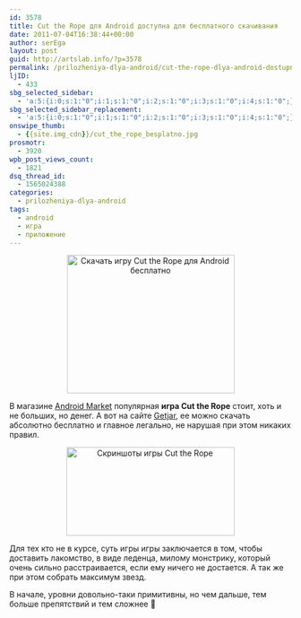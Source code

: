 ```yaml
---
id: 3578
title: Cut the Rope для Android доступна для бесплатного скачивания
date: 2011-07-04T16:38:44+00:00
author: serEga
layout: post
guid: http://artslab.info/?p=3578
permalink: /prilozheniya-dlya-android/cut-the-rope-dlya-android-dostupna-dlya-besplatnogo-skachivaniya/
ljID:
  - 433
sbg_selected_sidebar:
  - 'a:5:{i:0;s:1:"0";i:1;s:1:"0";i:2;s:1:"0";i:3;s:1:"0";i:4;s:1:"0";}'
sbg_selected_sidebar_replacement:
  - 'a:5:{i:0;s:1:"0";i:1;s:1:"0";i:2;s:1:"0";i:3;s:1:"0";i:4;s:1:"0";}'
onswipe_thumb:
  - {{site.img_cdn}}/cut_the_rope_besplatno.jpg
prosmotr:
  - 3920
wpb_post_views_count:
  - 1821
dsq_thread_id:
  - 1565024388
categories:
  - prilozheniya-dlya-android
tags:
  - android
  - игра
  - приложение
---
```

<center>
  <img src="{{site.img_cdn}}/cut_the_rope_besplatno.jpg" alt="Скачать игру Cut the Rope для Android бесплатно" title="cut_the_rope_besplatno" width="299" height="247" class="alignnone size-full wp-image-3579" />
</center>

В магазине [Android Market](https://market.android.com/details?id=com.zeptolab.ctr.paid) популярная **игра Cut the Rope** стоит, хоть и не больших, но денег. А вот на сайте [Getjar](http://www.getjar.com/mobile/75206/cut-the-rope-free-for-google-nexus-one/), ее можно скачать абсолютно бесплатно и главное легально, не нарушая при этом никаких правил.

<center>
  <a href="{{site.img_cdn}}/cut_the_rope_screens.jpg"><img src="{{site.img_cdn}}/cut_the_rope_screens-300x158.jpg" alt="Скриншоты игры Cut the Rope" title="cut_the_rope_screens" width="300" height="158" class="alignnone size-medium wp-image-3584" srcset="{{site.img_cdn}}/cut_the_rope_screens-300x158.jpg 300w, {{site.img_cdn}}/cut_the_rope_screens.jpg 447w" sizes="(max-width: 300px) 100vw, 300px" /></a>
</center>

Для тех кто не в курсе, суть игры игры заключается в том, чтобы доставить лакомство, в виде леденца, милому монстрику, который очень сильно расстраивается, если ему ничего не достается. А так же при этом собрать максимум звезд.

В начале, уровни довольно-таки примитивны, но чем дальше, тем больше препятствий и тем сложнее 🙂